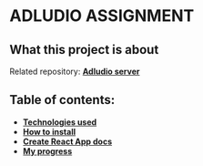 # ADLUDIO ASSIGNMENT 
## What this project is about


Related repository: **[Adludio server](https://github.com/evelinawahlstrom/ad-assignment-server)**

## Table of contents:
- **[Technologies used](#technologies-used)**
- **[How to install](#how-to-install)**
- **[Create React App docs](#create-react-app)**
- **[My progress](#my-progress)**
